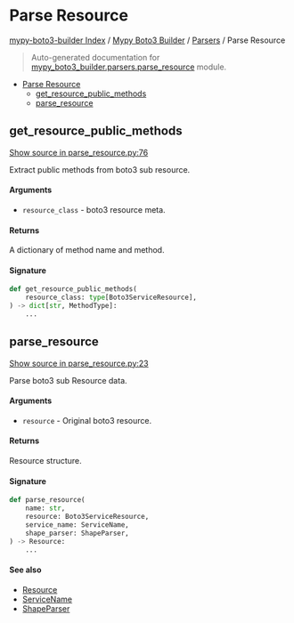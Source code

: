 # Parse Resource

[mypy-boto3-builder Index](../../README.md#mypy-boto3-builder-index) /
[Mypy Boto3 Builder](../index.md#mypy-boto3-builder) /
[Parsers](./index.md#parsers) /
Parse Resource

> Auto-generated documentation for [mypy_boto3_builder.parsers.parse_resource](https://github.com/youtype/mypy_boto3_builder/blob/main/mypy_boto3_builder/parsers/parse_resource.py) module.

- [Parse Resource](#parse-resource)
  - [get_resource_public_methods](#get_resource_public_methods)
  - [parse_resource](#parse_resource)

## get_resource_public_methods

[Show source in parse_resource.py:76](https://github.com/youtype/mypy_boto3_builder/blob/main/mypy_boto3_builder/parsers/parse_resource.py#L76)

Extract public methods from boto3 sub resource.

#### Arguments

- `resource_class` - boto3 resource meta.

#### Returns

A dictionary of method name and method.

#### Signature

```python
def get_resource_public_methods(
    resource_class: type[Boto3ServiceResource],
) -> dict[str, MethodType]:
    ...
```



## parse_resource

[Show source in parse_resource.py:23](https://github.com/youtype/mypy_boto3_builder/blob/main/mypy_boto3_builder/parsers/parse_resource.py#L23)

Parse boto3 sub Resource data.

#### Arguments

- `resource` - Original boto3 resource.

#### Returns

Resource structure.

#### Signature

```python
def parse_resource(
    name: str,
    resource: Boto3ServiceResource,
    service_name: ServiceName,
    shape_parser: ShapeParser,
) -> Resource:
    ...
```

#### See also

- [Resource](../structures/resource.md#resource)
- [ServiceName](../service_name.md#servicename)
- [ShapeParser](./shape_parser.md#shapeparser)



